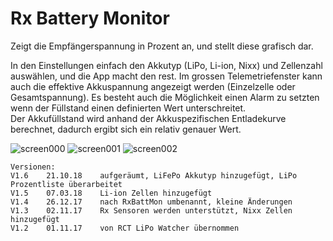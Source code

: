 # Rx Battery Monitor

Zeigt die Empfängerspannung in Prozent an, und stellt diese grafisch dar. 

In den Einstellungen einfach den Akkutyp (LiPo, Li-ion, Nixx) und Zellenzahl auswählen, und die App macht den rest. Im grossen Telemetriefenster kann auch die effektive Akkuspannung angezeigt werden (Einzelzelle oder Gesamtspannung). Es besteht auch die Möglichkeit einen Alarm zu setzten wenn der Füllstand einen definierten Wert unterschreitet.  
Der Akkufüllstand wird anhand der Akkuspezifischen Entladekurve berechnet, dadurch ergibt sich ein relativ genauer Wert.    


![screen000](https://raw.githubusercontent.com/nightflyer88/Lua_RxBattMon/master/img/Screen000.bmp)
![screen001](https://raw.githubusercontent.com/nightflyer88/Lua_RxBattMon/master/img/Screen001.bmp)
![screen002](https://raw.githubusercontent.com/nightflyer88/Lua_RxBattMon/master/img/Screen002.bmp)

```
Versionen:
V1.6    21.10.18    aufgeräumt, LiFePo Akkutyp hinzugefügt, LiPo Prozentliste überarbeitet
V1.5    07.03.18    Li-ion Zellen hinzugefügt
V1.4    26.12.17    nach RxBattMon umbenannt, kleine Änderungen
V1.3    02.11.17    Rx Sensoren werden unterstützt, Nixx Zellen hinzugefügt
V1.2    01.11.17    von RCT LiPo Watcher übernommen
```
